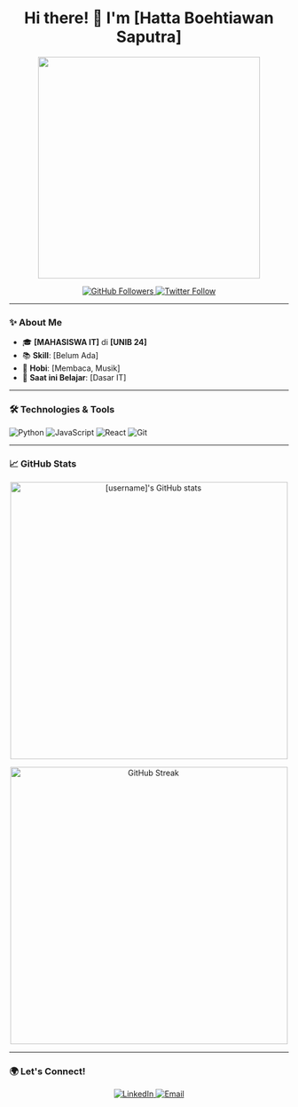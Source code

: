 <h1 align="center">Hi there! 👋 I'm [Hatta Boehtiawan Saputra] </h1>

<p align="center">
  <img src="https://media.giphy.com/media/L1R1tvI9svkIWwpVYr/giphy.gif" width="400"/>
</p>

<p align="center">
  <a href="https://github.com/[username]">
    <img src="https://img.shields.io/github/followers/[username]?label=Followers&style=social" alt="GitHub Followers"/>
  </a>
  <a href="https://twitter.com/[twitter_handle]">
    <img src="https://img.shields.io/twitter/follow/[twitter_handle]?label=Follow&style=social" alt="Twitter Follow"/>
  </a>
</p>

---

### ✨ About Me

- 🎓 **[MAHASISWA IT]** di **[UNIB 24]**
- 📚 **Skill**: [Belum Ada]
- 🚀 **Hobi**: [Membaca, Musik]
- 🌱 **Saat ini Belajar**: [Dasar IT]

---

### 🛠️ Technologies & Tools

![Python](https://img.shields.io/badge/Python-3776AB?style=for-the-badge&logo=python&logoColor=white)
![JavaScript](https://img.shields.io/badge/JavaScript-F7DF1E?style=for-the-badge&logo=javascript&logoColor=black)
![React](https://img.shields.io/badge/React-61DAFB?style=for-the-badge&logo=react&logoColor=black)
![Git](https://img.shields.io/badge/Git-F05032?style=for-the-badge&logo=git&logoColor=white)

---

### 📈 GitHub Stats

<p align="center">
  <img src="https://github-readme-stats.vercel.app/api?username=[username]&show_icons=true&theme=radical" alt="[username]'s GitHub stats" width="500"/>
</p>

<p align="center">
  <img src="https://github-readme-streak-stats.herokuapp.com/?user=[username]&theme=radical" alt="GitHub Streak" width="500"/>
</p>

---

### 🌍 Let's Connect!

<p align="center">
  <a href="https://linkedin.com/in/[linkedin_profile]" target="_blank">
    <img src="https://img.shields.io/badge/LinkedIn-0A66C2?style=for-the-badge&logo=linkedin&logoColor=white" alt="LinkedIn"/>
  </a>
  <a href="mailto:[email_address]">
    <img src="https://img.shields.io/badge/Email-D14836?style=for-the-badge&logo=gmail&logoColor=white" alt="Email"/>
  </a>
</p>
